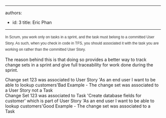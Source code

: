

---
authors:
  - id: 3
    title: Eric Phan
---




<span class='intro'> 
  <span style="color&#58;rgb(51, 51, 51);font-family&#58;verdana, arial, helvetica, sans-serif;font-size&#58;12px;line-height&#58;20px;">In Scrum, you work only on tasks in a sprint, and the task must belong to a committed User Story. As such, when you check in code in TFS, you should associated it with the task you are working on rather than the committed User Story.</span>
 </span>

The reason behind this is that doing so provides a better way to track change sets in a sprint and give full traceability for work done during the sprint.
<div><span class="ms-rtecustom-greybox">Change set 123 was associated to User Story 'As an end user I want to be able to lookup customers'</span><span class="ms-rtecustom-figurebad">Bad Example - The change set was associated to a User Story not a Task</span></div>
<div><span class="ms-rtecustom-greybox">Change Set 123 was associated to Task 'Create database fields for customer' which is part of User&#160;Story 'As an end user I want to be able to lookup customers'</span><span class="ms-rtecustom-figuregood">Good Example - The change set was associated to a Task</span></div>



